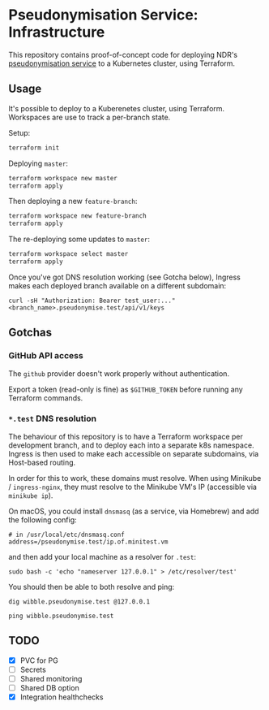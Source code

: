 # Pseudonymisation Service: Infrastructure

This repository contains proof-of-concept code for deploying NDR's [pseudonymisation service](https://github.com/joshpencheon/pseudonymisation_service) to a Kubernetes cluster, using Terraform.

## Usage

It's possible to deploy to a Kuberenetes cluster, using Terraform. Workspaces are use to track a per-branch state.

Setup:

```bash
terraform init
```

Deploying `master`:

```bash
terraform workspace new master
terraform apply
```

Then deploying a new `feature-branch`:

```bash
terraform workspace new feature-branch
terraform apply
```

The re-deploying some updates to `master`:

```bash
terraform workspace select master
terraform apply
```

Once you've got DNS resolution working (see Gotcha below), Ingress makes each deployed branch available on a different subdomain:

```
curl -sH "Authorization: Bearer test_user:..." <branch_name>.pseudonymise.test/api/v1/keys
```

## Gotchas

### GitHub API access

The `github` provider doesn't work properly without authentication.

Export a token (read-only is fine) as `$GITHUB_TOKEN` before running any Terraform commands.


### `*.test` DNS resolution

The behaviour of this repository is to have a Terraform workspace per development branch, and to deploy
each into a separate k8s namespace. Ingress is then used to make each accessible on separate subdomains,
via Host-based routing.

In order for this to work, these domains must resolve. When using Minikube / `ingress-nginx`, they must
resolve to the Minikube VM's IP (accessible via `minikube ip`).

On macOS, you could install `dnsmasq` (as a service, via Homebrew) and add the following config:

```
# in /usr/local/etc/dnsmasq.conf
address=/pseudonymise.test/ip.of.minitest.vm
```

and then add your local machine as a resolver for `.test`:

```
sudo bash -c 'echo "nameserver 127.0.0.1" > /etc/resolver/test'
```

You should then be able to both resolve and ping:

```
dig wibble.pseudonymise.test @127.0.0.1

ping wibble.pseudonymise.test
```

## TODO

- [x] PVC for PG
- [ ] Secrets
- [ ] Shared monitoring
- [ ] Shared DB option
- [x] Integration healthchecks
